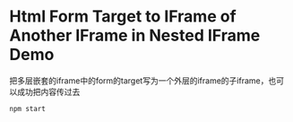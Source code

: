Html Form Target to IFrame of Another IFrame in Nested IFrame Demo
=======================

把多层嵌套的iframe中的form的target写为一个外层的iframe的子iframe，也可以成功把内容传过去

```
npm start
```

